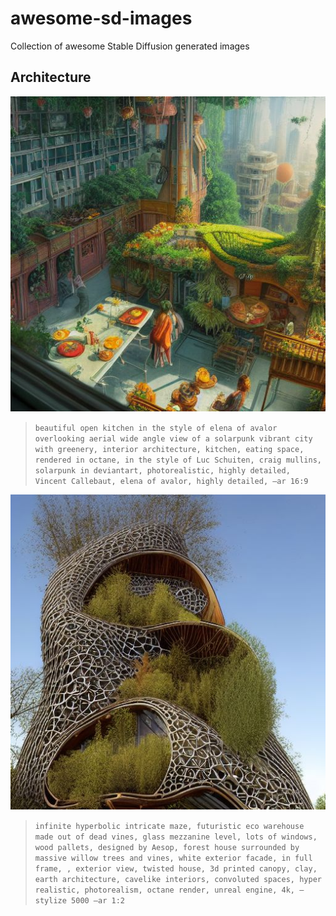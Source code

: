 # awesome-sd-images
Collection of awesome Stable Diffusion generated images

## Architecture 
![](images/image-1.jpg)
>```beautiful open kitchen in the style of elena of avalor overlooking aerial wide angle view of a solarpunk vibrant city with greenery, interior architecture, kitchen, eating space, rendered in octane, in the style of Luc Schuiten, craig mullins, solarpunk in deviantart, photorealistic, highly detailed, Vincent Callebaut, elena of avalor, highly detailed, –ar 16:9```

![](images/image-2.jpg)
>```infinite hyperbolic intricate maze, futuristic eco warehouse made out of dead vines, glass mezzanine level, lots of windows, wood pallets, designed by Aesop, forest house surrounded by massive willow trees and vines, white exterior facade, in full frame, , exterior view, twisted house, 3d printed canopy, clay, earth architecture, cavelike interiors, convoluted spaces, hyper realistic, photorealism, octane render, unreal engine, 4k, –stylize 5000 –ar 1:2```
